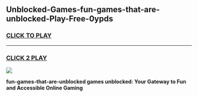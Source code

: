 
## Unblocked-Games-fun-games-that-are-unblocked-Play-Free-0ypds
<h3>
<a href="https://premium76.site?title=fun-games-that-are-unblocked&ref=18A1">CLICK TO PLAY</a></h3>
<hr>

<h3>
<a href="https://premium76.site?title=fun-games-that-are-unblocked&ref=18A1">CLICK 2 PLAY</a>
  
</h3>

<a href="https://premium76.site?title=fun-games-that-are-unblocked&ref=18A1"><img src="https://clearcache.store/games.png"></a>


**fun-games-that-are-unblocked games unblocked: Your Gateway to Fun and Accessible Online Gaming**
